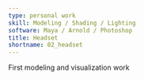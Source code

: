 ```yaml
---
type: personal work
skill: Modeling / Shading / Lighting
software: Maya / Arnold / Photoshop
title: Headset
shortname: 02_headset
---
```


First modeling and visualization work
